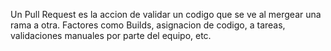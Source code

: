 Un Pull Request es la accion de validar un codigo que se ve al mergear una rama a otra. Factores como Builds, asignacion de codigo, a tareas, validaciones manuales por parte del equipo, etc.

